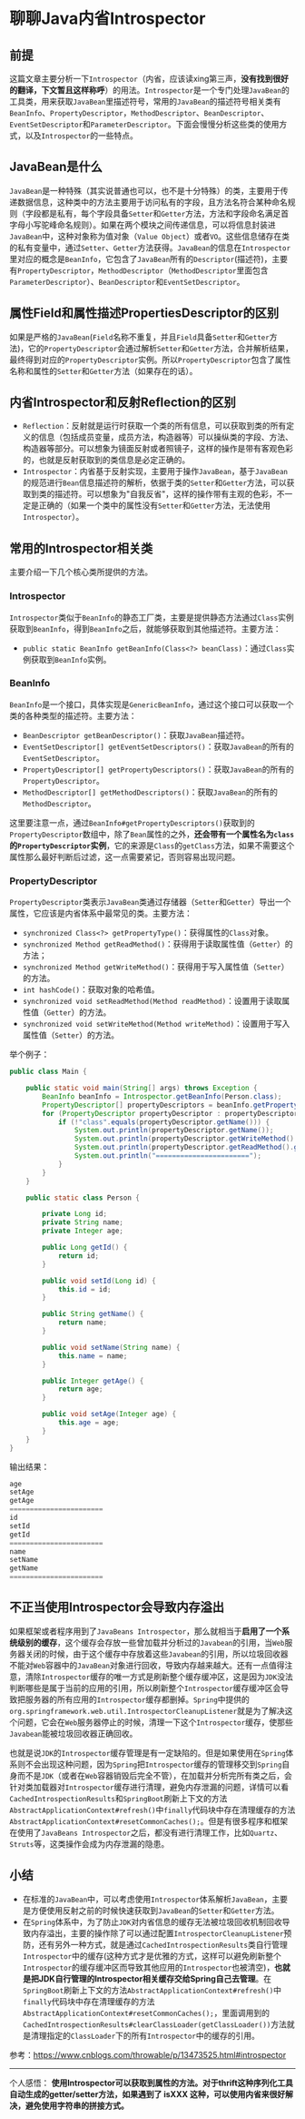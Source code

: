 # 聊聊Java内省Introspector

## 前提
这篇文章主要分析一下`Introspector`（内省，应该读xing第三声，**没有找到很好的翻译，下文暂且这样称呼**）的用法。`Introspector`是一个专门处理`JavaBean`的工具类，用来获取`JavaBean`里描述符号，常用的`JavaBean`的描述符号相关类有`BeanInfo`、`PropertyDescriptor`，`MethodDescriptor`、`BeanDescriptor`、`EventSetDescriptor`和`ParameterDescriptor`。下面会慢慢分析这些类的使用方式，以及`Introspector`的一些特点。

## JavaBean是什么

`JavaBean`是一种特殊（其实说普通也可以，也不是十分特殊）的类，主要用于传递数据信息，这种类中的方法主要用于访问私有的字段，且方法名符合某种命名规则（字段都是私有，每个字段具备`Setter`和`Getter`方法，方法和字段命名满足首字母小写驼峰命名规则）。如果在两个模块之间传递信息，可以将信息封装进`JavaBean`中，这种对象称为值对象（`Value Object`）或者`VO`。这些信息储存在类的私有变量中，通过`Setter`、`Getter`方法获得。`JavaBean`的信息在`Introspector`里对应的概念是`BeanInfo`，它包含了`JavaBean`所有的`Descriptor`(描述符)，主要有`PropertyDescriptor`，`MethodDescriptor`（`MethodDescriptor`里面包含`ParameterDescriptor`）、`BeanDescriptor`和`EventSetDescriptor`。

## 属性Field和属性描述PropertiesDescriptor的区别

如果是严格的`JavaBean`(`Field`名称不重复，并且`Field`具备`Setter`和`Getter`方法)，它的`PropertyDescriptor`会通过解析`Setter`和`Getter`方法，合并解析结果，最终得到对应的`PropertyDescriptor`实例。所以`PropertyDescriptor`包含了属性名称和属性的`Setter`和`Getter`方法（如果存在的话）。

## 内省Introspector和反射Reflection的区别

-   `Reflection`：反射就是运行时获取一个类的所有信息，可以获取到类的所有定义的信息（包括成员变量，成员方法，构造器等）可以操纵类的字段、方法、构造器等部分。可以想象为镜面反射或者照镜子，这样的操作是带有客观色彩的，也就是反射获取到的类信息是必定正确的。
-   `Introspector`：内省基于反射实现，主要用于操作`JavaBean`，基于`JavaBean`的规范进行`Bean`信息描述符的解析，依据于类的`Setter`和`Getter`方法，可以获取到类的描述符。可以想象为"自我反省"，这样的操作带有主观的色彩，不一定是正确的（如果一个类中的属性没有`Setter`和`Getter`方法，无法使用`Introspector`）。

## 常用的Introspector相关类

主要介绍一下几个核心类所提供的方法。

### Introspector

`Introspector`类似于`BeanInfo`的静态工厂类，主要是提供静态方法通过`Class`实例获取到`BeanInfo`，得到`BeanInfo`之后，就能够获取到其他描述符。主要方法：

-   `public static BeanInfo getBeanInfo(Class<?> beanClass)`：通过`Class`实例获取到`BeanInfo`实例。

### BeanInfo

`BeanInfo`是一个接口，具体实现是`GenericBeanInfo`，通过这个接口可以获取一个类的各种类型的描述符。主要方法：

-   `BeanDescriptor getBeanDescriptor()`：获取`JavaBean`描述符。
-   `EventSetDescriptor[] getEventSetDescriptors()`：获取`JavaBean`的所有的`EventSetDescriptor`。
-   `PropertyDescriptor[] getPropertyDescriptors()`：获取`JavaBean`的所有的`PropertyDescriptor`。
-   `MethodDescriptor[] getMethodDescriptors()`：获取`JavaBean`的所有的`MethodDescriptor`。

这里要注意一点，通过`BeanInfo#getPropertyDescriptors()`获取到的`PropertyDescriptor`数组中，除了`Bean`属性的之外，**还会带有一个属性名为`class`的`PropertyDescriptor`实例**，它的来源是`Class`的`getClass`方法，如果不需要这个属性那么最好判断后过滤，这一点需要紧记，否则容易出现问题。

### PropertyDescriptor

`PropertyDescriptor`类表示`JavaBean`类通过存储器（`Setter`和`Getter`）导出一个属性，它应该是内省体系中最常见的类。主要方法：

-   `synchronized Class<?> getPropertyType()`：获得属性的`Class`对象。
-   `synchronized Method getReadMethod()`：获得用于读取属性值（`Getter`）的方法；
-   `synchronized Method getWriteMethod()`：获得用于写入属性值（`Setter`）的方法。
-   `int hashCode()`：获取对象的哈希值。
-   `synchronized void setReadMethod(Method readMethod)`：设置用于读取属性值（`Getter`）的方法。
-   `synchronized void setWriteMethod(Method writeMethod)`：设置用于写入属性值（`Setter`）的方法。

举个例子：
```java
public class Main {

    public static void main(String[] args) throws Exception {
        BeanInfo beanInfo = Introspector.getBeanInfo(Person.class);
        PropertyDescriptor[] propertyDescriptors = beanInfo.getPropertyDescriptors();
        for (PropertyDescriptor propertyDescriptor : propertyDescriptors) {
            if (!"class".equals(propertyDescriptor.getName())) {
                System.out.println(propertyDescriptor.getName());
                System.out.println(propertyDescriptor.getWriteMethod().getName());
                System.out.println(propertyDescriptor.getReadMethod().getName());
                System.out.println("=======================");
            }
        }
    }

    public static class Person {

        private Long id;
        private String name;
        private Integer age;

        public Long getId() {
            return id;
        }

        public void setId(Long id) {
            this.id = id;
        }

        public String getName() {
            return name;
        }

        public void setName(String name) {
            this.name = name;
        }

        public Integer getAge() {
            return age;
        }

        public void setAge(Integer age) {
            this.age = age;
        }
    }
}
```


输出结果：

```java
age
setAge
getAge
=======================
id
setId
getId
=======================
name
setName
getName
=======================
```



## 不正当使用Introspector会导致内存溢出

如果框架或者程序用到了`JavaBeans Introspector`，那么就相当于**启用了一个系统级别的缓存**，这个缓存会存放一些曾加载并分析过的`Javabean`的引用，当`Web`服务器关闭的时候，由于这个缓存中存放着这些`Javabean`的引用，所以垃圾回收器不能对`Web`容器中的`JavaBean`对象进行回收，导致内存越来越大。还有一点值得注意，清除`Introspector`缓存的唯一方式是刷新整个缓存缓冲区，这是因为`JDK`没法判断哪些是属于当前的应用的引用，所以刷新整个`Introspector`缓存缓冲区会导致把服务器的所有应用的`Introspector`缓存都删掉。`Spring`中提供的`org.springframework.web.util.IntrospectorCleanupListener`就是为了解决这个问题，它会在`Web`服务器停止的时候，清理一下这个`Introspector`缓存，使那些`Javabean`能被垃圾回收器正确回收。

也就是说`JDK`的`Introspector`缓存管理是有一定缺陷的。但是如果使用在`Spring`体系则不会出现这种问题，因为`Spring`把`Introspector`缓存的管理移交到`Spring`自身而不是`JDK`（或者在`Web`容器销毁后完全不管），在加载并分析完所有类之后，会针对类加载器对`Introspector`缓存进行清理，避免内存泄漏的问题，详情可以看`CachedIntrospectionResults`和`SpringBoot`刷新上下文的方法`AbstractApplicationContext#refresh()`中`finally`代码块中存在清理缓存的方法`AbstractApplicationContext#resetCommonCaches();`。但是有很多程序和框架在使用了`JavaBeans Introspector`之后，都没有进行清理工作，比如`Quartz`、`Struts`等，这类操作会成为内存泄漏的隐患。

## 小结

-   在标准的`JavaBean`中，可以考虑使用`Introspector`体系解析`JavaBean`，主要是方便使用反射之前的时候快速获取到`JavaBean`的`Setter`和`Getter`方法。
-   在`Spring`体系中，为了防止`JDK`对内省信息的缓存无法被垃圾回收机制回收导致内存溢出，主要的操作除了可以通过配置`IntrospectorCleanupListener`预防，还有另外一种方式，就是通过`CachedIntrospectionResults`类自行管理`Introspector`中的缓存(这种方式才是优雅的方式，这样可以避免刷新整个`Introspector`的缓存缓冲区而导致其他应用的`Introspector`也被清空)，**也就是把JDK自行管理的Introspector相关缓存交给Spring自己去管理**。在`SpringBoot`刷新上下文的方法`AbstractApplicationContext#refresh()`中`finally`代码块中存在清理缓存的方法`AbstractApplicationContext#resetCommonCaches();`，里面调用到的`CachedIntrospectionResults#clearClassLoader(getClassLoader())`方法就是清理指定的`ClassLoader`下的所有`Introspector`中的缓存的引用。






参考：https://www.cnblogs.com/throwable/p/13473525.html#introspector



----

个人感悟：
**使用Introspector可以获取到属性的方法。对于thrift这种序列化工具自动生成的getter/setter方法，如果遇到了 isXXX  这种，可以使用内省来很好解决，避免使用字符串的拼接方式。**